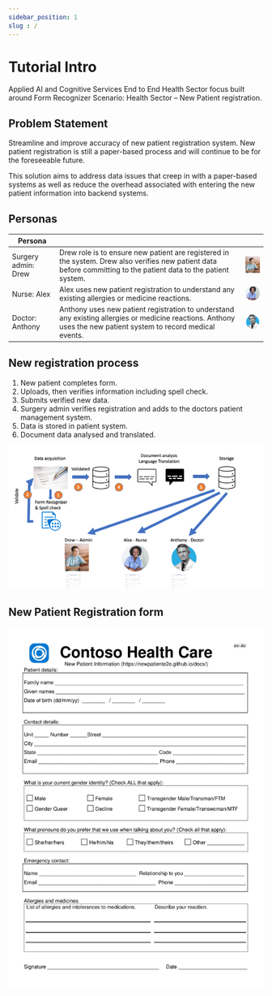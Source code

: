 ```yaml
---
sidebar_position: 1
slug : /
---
```


# Tutorial Intro

Applied AI and Cognitive Services End to End Health Sector focus built around Form Recognizer Scenario: Health Sector – New Patient registration.

## Problem Statement

Streamline and improve accuracy of new patient registration system. New patient registration is still a paper-based process and will continue to be for the foreseeable future.

This solution aims to address data issues that creep in with a paper-based systems as well as reduce the overhead associated with entering the new patient information into backend systems.

## Personas

|  Persona |   | |
|---|---|---|
| Surgery admin: Drew |  Drew role is to ensure new patient are registered in the system. Drew also verifies new patient data before committing to the patient data to the patient system. | ![The image shows the picture of an admin](../static/img/drew.png) |
| Nurse: Alex | Alex uses new patient registration to understand any existing allergies or medicine reactions. | ![The image shows the picture of a nurse](../static/img/alex.png) |
| Doctor: Anthony |  Anthony uses new patient registration to understand any existing allergies or medicine reactions. Anthony uses the new patient system to record medical events. | ![The image shows the photo of a doctor](../static/img/anthony.png) |

## New registration process

1. New patient completes form.
1. Uploads, then verifies information including spell check.
1. Submits verified new data.
1. Surgery admin verifies registration and adds to the doctors patient management system.
1. Data is stored in patient system.
1. Document data analysed and translated.

![The image shows the registration process](../static/img/registration_process.png)

## New Patient Registration form

![The image shows the new patient registration form](../static/img/new_patient_form.png)
